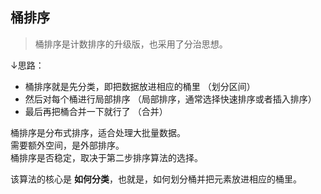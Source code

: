 ## 桶排序

> 桶排序是计数排序的升级版，也采用了分治思想。

↓思路：

- 桶排序就是先分类，即把数据放进相应的桶里 （划分区间）
- 然后对每个桶进行局部排序 （局部排序，通常选择快速排序或者插入排序）
- 最后再把桶合并一下就行了 （合并）

桶排序是分布式排序，适合处理大批量数据。  
需要额外空间，是外部排序。  
桶排序是否稳定，取决于第二步排序算法的选择。

该算法的核心是 **如何分类**，也就是，如何划分桶并把元素放进相应的桶里。